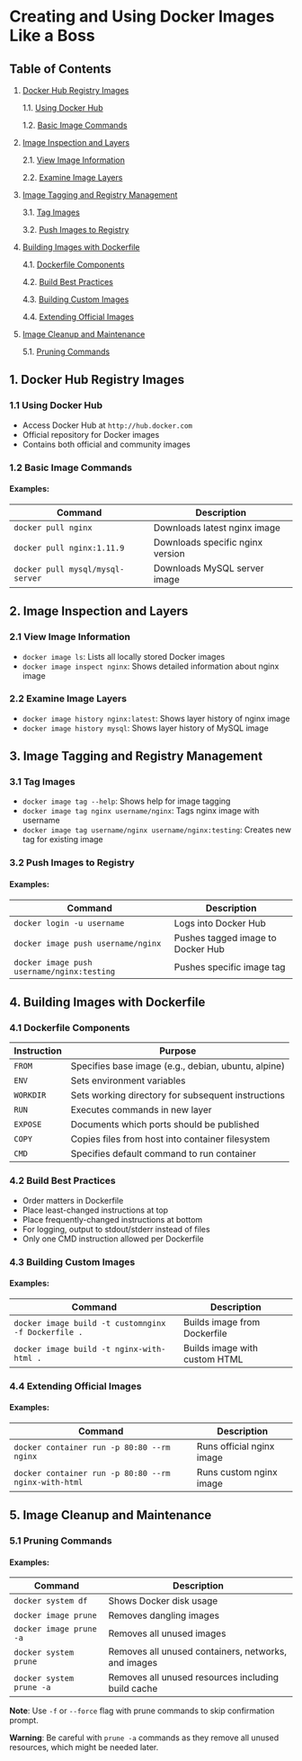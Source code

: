 # Creating and Using Docker Images Like a Boss

## Table of Contents

1. [Docker Hub Registry Images](#1-docker-hub-registry-images)

   1.1. [Using Docker Hub](#11-using-docker-hub)

   1.2. [Basic Image Commands](#12-basic-image-commands)

2. [Image Inspection and Layers](#2-image-inspection-and-layers)

   2.1. [View Image Information](#21-view-image-information)

   2.2. [Examine Image Layers](#22-examine-image-layers)

3. [Image Tagging and Registry Management](#3-image-tagging-and-registry-management)

   3.1. [Tag Images](#31-tag-images)

   3.2. [Push Images to Registry](#32-push-images-to-registry)

4. [Building Images with Dockerfile](#4-building-images-with-dockerfile)

   4.1. [Dockerfile Components](#41-dockerfile-components)

   4.2. [Build Best Practices](#42-build-best-practices)

   4.3. [Building Custom Images](#43-building-custom-images)

   4.4. [Extending Official Images](#44-extending-official-images)

5. [Image Cleanup and Maintenance](#5-image-cleanup-and-maintenance)

   5.1. [Pruning Commands](#51-pruning-commands)

## 1. Docker Hub Registry Images

### 1.1 Using Docker Hub

- Access Docker Hub at `http://hub.docker.com`
- Official repository for Docker images
- Contains both official and community images

### 1.2 Basic Image Commands

#### Examples:

| Command                          | Description                      |
| -------------------------------- | -------------------------------- |
| `docker pull nginx`              | Downloads latest nginx image     |
| `docker pull nginx:1.11.9`       | Downloads specific nginx version |
| `docker pull mysql/mysql-server` | Downloads MySQL server image     |

## 2. Image Inspection and Layers

### 2.1 View Image Information

- `docker image ls`: Lists all locally stored Docker images
- `docker image inspect nginx`: Shows detailed information about nginx image

### 2.2 Examine Image Layers

- `docker image history nginx:latest`: Shows layer history of nginx image
- `docker image history mysql`: Shows layer history of MySQL image

## 3. Image Tagging and Registry Management

### 3.1 Tag Images

- `docker image tag --help`: Shows help for image tagging
- `docker image tag nginx username/nginx`: Tags nginx image with username
- `docker image tag username/nginx username/nginx:testing`: Creates new tag for existing image

### 3.2 Push Images to Registry

#### Examples:

| Command                                    | Description                       |
| ------------------------------------------ | --------------------------------- |
| `docker login -u username`                 | Logs into Docker Hub              |
| `docker image push username/nginx`         | Pushes tagged image to Docker Hub |
| `docker image push username/nginx:testing` | Pushes specific image tag         |

## 4. Building Images with Dockerfile

### 4.1 Dockerfile Components

| Instruction | Purpose                                             |
| ----------- | --------------------------------------------------- |
| `FROM`      | Specifies base image (e.g., debian, ubuntu, alpine) |
| `ENV`       | Sets environment variables                          |
| `WORKDIR`   | Sets working directory for subsequent instructions  |
| `RUN`       | Executes commands in new layer                      |
| `EXPOSE`    | Documents which ports should be published           |
| `COPY`      | Copies files from host into container filesystem    |
| `CMD`       | Specifies default command to run container          |

### 4.2 Build Best Practices

- Order matters in Dockerfile
- Place least-changed instructions at top
- Place frequently-changed instructions at bottom
- For logging, output to stdout/stderr instead of files
- Only one CMD instruction allowed per Dockerfile

### 4.3 Building Custom Images

#### Examples:

| Command                                             | Description                   |
| --------------------------------------------------- | ----------------------------- |
| `docker image build -t customnginx -f Dockerfile .` | Builds image from Dockerfile  |
| `docker image build -t nginx-with-html .`           | Builds image with custom HTML |

### 4.4 Extending Official Images

#### Examples:

| Command                                              | Description               |
| ---------------------------------------------------- | ------------------------- |
| `docker container run -p 80:80 --rm nginx`           | Runs official nginx image |
| `docker container run -p 80:80 --rm nginx-with-html` | Runs custom nginx image   |

## 5. Image Cleanup and Maintenance

### 5.1 Pruning Commands

#### Examples:

| Command                  | Description                                         |
| ------------------------ | --------------------------------------------------- |
| `docker system df`       | Shows Docker disk usage                             |
| `docker image prune`     | Removes dangling images                             |
| `docker image prune -a`  | Removes all unused images                           |
| `docker system prune`    | Removes all unused containers, networks, and images |
| `docker system prune -a` | Removes all unused resources including build cache  |

**Note**: Use `-f` or `--force` flag with prune commands to skip confirmation prompt.

**Warning**: Be careful with `prune -a` commands as they remove all unused resources, which might be needed later.

